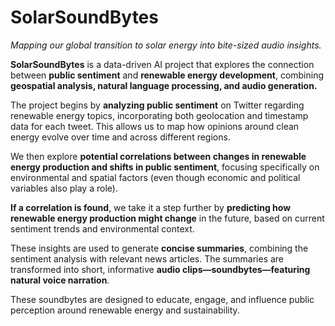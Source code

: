 # SolarSoundBytes
*Mapping our global transition to solar energy into bite-sized audio insights.*


**SolarSoundBytes** is a data-driven AI project that explores the connection between **public sentiment** and **renewable energy development**, combining **geospatial analysis, natural language processing, and audio generation.**

The project begins by **analyzing public sentiment** on Twitter regarding renewable energy topics, incorporating both geolocation and timestamp data for each tweet. This allows us to map how opinions around clean energy evolve over time and across different regions.

We then explore **potential correlations between changes in renewable energy production and shifts in public sentiment**, focusing specifically on environmental and spatial factors (even though economic and political variables also play a role).

**If a correlation is found**, we take it a step further by **predicting how renewable energy production might change** in the future, based on current sentiment trends and environmental context.

These insights are used to generate **concise summaries**, combining the sentiment analysis with relevant news articles. The summaries are transformed into short, informative **audio clips—soundbytes—featuring natural voice narration**.

These soundbytes are designed to educate, engage, and influence public perception around renewable energy and sustainability.
